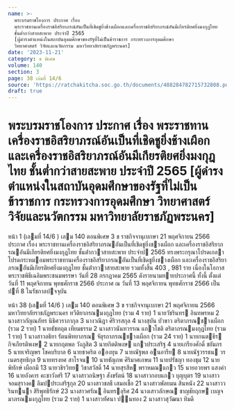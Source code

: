 ```yaml
---
name: >-
  พระบรมราชโองการ ประกาศ เรื่อง
  พระราชทานเครื่องราชอิสริยาภรณ์อันเป็นที่เชิดชูยิ่งช้างเผือกและเครื่องราชอิสริยาภรณ์อันมีเกียรติยศยิ่งมงกุฎไทย
  ชั้นต่ำกว่าสายสะพาย ประจำปี 2565
  [ผู้ดำรงตำแหน่งในสถาบันอุดมศึกษาของรัฐที่ไม่เป็นข้าราชการ กระทรวงการอุดมศึกษา
  วิทยาศาสตร์ วิจัยและนวัตกรรม มหาวิทยาลัยราชภัฏพระนคร]
date: '2023-11-21'
category: ข พิเศษ
volume: 140
section: 3
page: 38 เล่มที่ 14/6
source: 'https://ratchakitcha.soc.go.th/documents/488284782715732808.pdf'
draft: true
---
```


# พระบรมราชโองการ ประกาศ เรื่อง พระราชทานเครื่องราชอิสริยาภรณ์อันเป็นที่เชิดชูยิ่งช้างเผือกและเครื่องราชอิสริยาภรณ์อันมีเกียรติยศยิ่งมงกุฎไทย ชั้นต่ำกว่าสายสะพาย ประจำปี 2565 [ผู้ดำรงตำแหน่งในสถาบันอุดมศึกษาของรัฐที่ไม่เป็นข้าราชการ กระทรวงการอุดมศึกษา วิทยาศาสตร์ วิจัยและนวัตกรรม มหาวิทยาลัยราชภัฏพระนคร]

หน้า 1 (เลมที่ 14/6 ) เลม 140 ตอนพิเศษ 3 ข ราชกิจจานุเบกษา 21 พฤศจิกายน 2566 ประกาศ เรื่อง พระราชทานเครื่องราชอิสริยาภรณอันเป็นที่เชิดชูยิ่งชางเผือก และเครื่องราชอิสริยาภรณอันมีเกียรติยศยิ่งมงกุฎไทย ชั้นต่ํากวาสายสะพาย ประจําป 2565 ทรงพระกรุณาโปรดเกลาโปรดกระหมอมพระราชทานเครื่องราชอิสริยาภรณอันเป็นที่เชิดชูยิ่งชางเผือก และเครื่องราชอิสริยาภรณอันมีเกียรติยศยิ่งมงกุฎไทย ชั้นต่ํากวาสายสะพาย รวมทั้งสิ้น 403 , 981 ราย เนื่องในโอกาสพระราชพิธีเฉลิมพระชนมพรรษา วันที่ 28 กรกฎาคม 2565 ดังรายนามทายประกาศนี้ ทั้งนี้ ตั้งแต่วันที่ 11 พฤศจิกายน พุทธศักราช 2566 ประกาศ ณ วันที่ 13 พฤศจิกายน พุทธศักราช 2566 เป็นปที่ 8 ในรัชกาลปจจุบัน

หน้า 38 (เลมที่ 14/6 ) เลม 140 ตอนพิเศษ 3 ข ราชกิจจานุเบกษา 21 พฤศจิกายน 2566 มหาวิทยาลัยราชภัฏพระนคร ทวีติยาภรณมงกุฎไทย (รวม 4 ราย) 1 นายวัชรินทร อินทพรหม 2 นางสาวกัญณภัทร นิธิศวราภากุล 3 นางวณิฎา ศิริวรสกุล 4 นางสุบัน บัวขาว ตริตาภรณชางเผือก (รวม 2 ราย) 1 นายธัชทฤต เทียมธรรม 2 นางสาวนันทวรรณ แกวโชติ ตริตาภรณมงกุฎไทย (รวม 1 ราย) 1 นางสาวอธิยา รัตนพิทยาภรณ จัตุรถาภรณชางเผือก (รวม 24 ราย) 1 นายกนตธีร กิจเกียรติพงษ 2 นายกฤตพล วังภูสิต 3 นายกิตติพงษ แกวประเสริฐ 4 นายเกรียงศักดิ์ ชยัมภร 5 นายเจริญพร โชคบริบาล 6 นายชาคริต อองทุน 7 นายณัฐพล อนอารีย 8 นายณัฐวรรธน วรเนตรสุทธิกุล 9 นายทรงยศ สาโรจน 10 นายธัญภพ ศิริมาศเกษม 11 นายปรัชญา ทองชุม 12 นายพิทักษ์ เผือกมี 13 นายวชิรวิทย วิชาสวัสดิ์ 14 นายสุรสีห พราหมณแกว 15 นายอวยพร แสงคํา 16 นายอังคาร คะชาวังศรี 17 นางสาวกนิษฐา สังขรัตน์ 18 นางสาวกอบแกว บุญบุตร 19 นางสาวจอมสุรางค ลิมปประเสริฐกุล 20 นางสาวชลธี เสมอเชื้อ 21 นางสาวพัลยมน สินหนัง 22 นางสาววรินทนา สิริพุทธิรักษ์ 23 นางสาวศรัณู อินทรอุริศ 24 นางเสาวลักษณ ชาญชัยฤกษ เบญจมาภรณมงกุฎไทย (รวม 2 ราย) 1 นางสาวทัศนา ปนทอง 2 นางสาวสุวัฒนา ทิมดี
